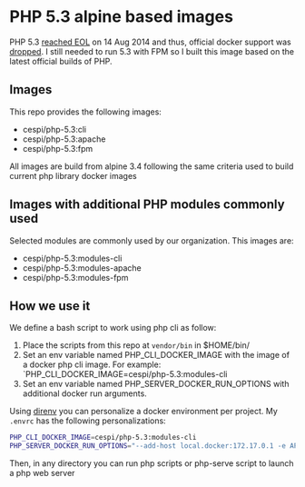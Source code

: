 # PHP 5.3 alpine based images

PHP 5.3 [reached EOL](http://php.net/eol.php) on 14 Aug 2014 and thus, official docker support was [dropped](https://github.com/docker-library/php/pull/20). I still needed to run 5.3 with FPM so I built this image based on the latest official builds of PHP.

## Images

This repo provides the following images:

* cespi/php-5.3:cli
* cespi/php-5.3:apache
* cespi/php-5.3:fpm

All images are build from alpine 3.4 following the same criteria used to build
current php library docker images

## Images with additional PHP modules commonly used

Selected modules are commonly used by our organization. This images are:

* cespi/php-5.3:modules-cli
* cespi/php-5.3:modules-apache
* cespi/php-5.3:modules-fpm

## How we use it

We define a bash script to work using php cli as follow:

1. Place the scripts from this repo at `vendor/bin` in $HOME/bin/
2. Set an env variable named PHP_CLI_DOCKER_IMAGE with the image of a docker php
   cli image. For example: `PHP_CLI_DOCKER_IMAGE=cespi/php-5.3:modules-cli
3. Set an env variable named PHP_SERVER_DOCKER_RUN_OPTIONS with additional
   docker run arguments. 

Using [direnv](https://github.com/direnv/direnv) you can personalize a docker
environment per project. My `.envrc` has the following personalizations:

```bash
PHP_CLI_DOCKER_IMAGE=cespi/php-5.3:modules-cli
PHP_SERVER_DOCKER_RUN_OPTIONS="--add-host local.docker:172.17.0.1 -e APACHE_RUN_USER=$USER -e APACHE_RUN_GROUP=`id -ng $USER` -v $HOME/docker/php/php.ini:/usr/local/etc/php/conf.d/my-custom-php.ini:ro"
```

Then, in any directory you can run php scripts or php-serve script to launch a
php web server
